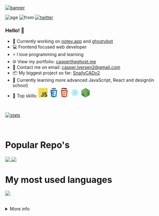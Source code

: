 [![banner](https://raw.githubusercontent.com/Dev-CasperTheGhost/Dev-CasperTheGhost/master/images/BannerImg.svg)](https://caspertheghost.me)

![age](https://img.shields.io/badge/Age-15-blue?style=for-the-badge) ![from](https://img.shields.io/badge/from-belgium-red?style=for-the-badge) [![twitter](https://img.shields.io/badge/-casper124578-1DA1F2?logo=Twitter&logoColor=white&link=https://twitter.com/casper124578&style=for-the-badge)](https://twitter.com/casper124578)

### Hello! 👋

- 💪 Currently working on [notey.app](https://github.com/Dev-CasperTheGhost/notey.app) and [ghostybot](https://github.com/Dev-CasperTheGhost/ghostybot)
- 💻 Frontend focused web developer
- ⚡ I love programming and learning
- 🌐 View my portfolio: [caspertheghost.me](https://caspertheghost.me/)
- 📧 Contact me on email: [casper.iversen2@gmail.com](mailto:casper.iversen2@gmail.com)
- 📦 My biggest project so far: [SnailyCADv2](https://github.com/Dev-CasperTheGhost/snaily-cadv2)
- 🏫 Currently learning more advanced JavaScript, React and design(in school)
- 🌱 Top skills:
  <code><img height="30" src="https://raw.githubusercontent.com/github/explore/80688e429a7d4ef2fca1e82350fe8e3517d3494d/topics/javascript/javascript.png"></code>
  <code><img height="30" src="https://raw.githubusercontent.com/github/explore/80688e429a7d4ef2fca1e82350fe8e3517d3494d/topics/css/css.png"></code>
  <code><img height="30" src="https://raw.githubusercontent.com/github/explore/5c058a388828bb5fde0bcafd4bc867b5bb3f26f3/topics/html/html.png"></code>
  <code><img height="30" src="https://raw.githubusercontent.com/github/explore/80688e429a7d4ef2fca1e82350fe8e3517d3494d/topics/react/react.png"></code>
  <code><img height="30" src="https://raw.githubusercontent.com/github/explore/80688e429a7d4ef2fca1e82350fe8e3517d3494d/topics/nodejs/nodejs.png"></code>

<br />

[![stats](https://github-readme-stats-nu-green.vercel.app/api/?username=dev-caspertheghost&show_owner=false&show_icons=true&title_color=ddd&text_color=bbb&bg_color=151515&hide_border=true&hide_rank=true&count_private=true&include_all_commits=true)](https://github.com/anuraghazra/github-readme-stats)

<br />

<h1>Popular Repo's</h1>
<a href="https://github.com/notey-app/notey.app">
  <img align="center" src="https://github-readme-stats-nu-green.vercel.app/api/pin?username=notey-app&repo=notey.app&title_color=ddd&icon_color=4c71f2&text_color=bbb&bg_color=151515" />
</a>

<a href="https://github.com/dev-caspertheghost/ghostybot">
  <img align="center" src="https://github-readme-stats-nu-green.vercel.app/api/pin?username=dev-caspertheghost&repo=ghostybot&title_color=ddd&icon_color=4c71f2&text_color=bbb&bg_color=151515" />
</a>

<br />

<h1>My most used languages</h1>
<img src="https://github-readme-stats-nu-green.vercel.app/api/top-langs/?username=dev-caspertheghost&layout=compact&theme=dark&hide=lua,dart&hide_title=true" />

<br />

##

<details align="left">
  <summary>More info</summary>

<details>
  
  
  <summary>Other apps</summary>

| name                      | link                                                                   |
| :------------------------ | :--------------------------------------------------------------------- |
| Windows terminal          | <https://github.com/microsoft/terminal>                                |
| Windows Powertoys    | <https://github.com/microsoft/powertoys> |
| Visual studio code     | <https://code.visualstudio.com>              |
| Figma         | <https://figma.com>    |
| Postman         | <https://postman.com>                                               |
| Discord        | <https://discord.com>                                           |
</details>


<details>
  <summary>Firefox Extensions</summary>

| name                      | link                                                                   |
| :------------------------ | :--------------------------------------------------------------------- |
| Styles (for gh dark mode) | <https://github.com/openstyles/stylus>                                 |
| Colorpick eyedroper       | <https://addons.mozilla.org/en-US/firefox/addon/colorpick-eyedropper/> |
| Decentraleyes             | <https://addons.mozilla.org/firefox/addon/decentraleyes/>              |
| Cookie AutoDelete         | <https://addons.mozilla.org/en-US/firefox/addon/cookie-autodelete/>    |
| DuckDuckGo                | <https://duckduckgo.com>                                               |
| Privacy Badger            | <https://privacybadger.org/>                                           |
| github-vscode-icons       | <https://github.com/dderevjanik/github-vscode-icons>                   |
| React Developer Tools     | <https://addons.mozilla.org/en-US/firefox/addon/react-devtools/>       |
| Redux DevTools            | <https://addons.mozilla.org/en-US/firefox/addon/reduxdevtools/>        |
</details>

<details>
  <summary>Visual studio code Extensions</summary>

| name                                          | link                                                                                         |
| :-------------------------------------------- | :------------------------------------------------------------------------------------------- |
| Auto rename tag                               | <https://marketplace.visualstudio.com/items?itemName=formulahendry.auto-rename-tag>          |
| better comments                               | <https://marketplace.visualstudio.com/items?itemName=aaron-bond.better-comments>             |
| Bracket par colorizer                         | <https://marketplace.visualstudio.com/items?itemName=CoenraadS.bracket-pair-colorizer>       |
| Code spell checker                            | <https://marketplace.visualstudio.com/items?itemName=streetsidesoftware.code-spell-checker>  |
| CSS Peek                                      | <https://marketplace.visualstudio.com/items?itemName=pranaygp.vscode-css-peek>               |
| Discord presence                              | <https://marketplace.visualstudio.com/items?itemName=icrawl.discord-vscode>                  |
| docker                                        | <https://marketplace.visualstudio.com/items?itemName=ms-azuretools.vscode-docker>            |
| Error Lens                                    | <https://marketplace.visualstudio.com/items?itemName=usernamehw.errorlens>                   |
| ES7 React/Redux/GraphQL/React-Native snippets | <https://marketplace.visualstudio.com/items?itemName=dsznajder.es7-react-js-snippets>        |
| ESLint                                        | <https://marketplace.visualstudio.com/items?itemName=dbaeumer.vscode-eslint>                 |
| GitHub theme                                  | <https://marketplace.visualstudio.com/items?itemName=GitHub.github-vscode-theme>             |
| GitHub pull requests and issues               | <https://marketplace.visualstudio.com/items?itemName=GitHub.vscode-pull-request-github>      |
| GitLens                                       | <https://marketplace.visualstudio.com/items?itemName=eamodio.gitlens>                        |
| IntelliSense for CSS classnames in HTML       | <https://marketplace.visualstudio.com/items?itemName=Zignd.html-css-class-completion>        |
| JavaScript ES6 code snippets                  | <https://marketplace.visualstudio.com/items?itemName=xabikos.JavaScriptSnippets>             |
| Live Server                                   | <https://marketplace.visualstudio.com/items?itemName=ritwickdey.LiveServer>                  |
| Markdown Preview Github Styling               | <https://marketplace.visualstudio.com/items?itemName=bierner.markdown-preview-github-styles> |
| Material Icon Theme                           | <https://marketplace.visualstudio.com/items?itemName=PKief.material-icon-theme>              |
| npm                                           | <https://marketplace.visualstudio.com/items?itemName=eg2.vscode-npm-script>                  |
| Prettier                                      | <https://marketplace.visualstudio.com/items?itemName=esbenp.prettier-vscode>                 |
| Remote - WSL                                  | <https://marketplace.visualstudio.com/items?itemName=ms-vscode-remote.remote-wsl>            |
| Rest Client                                   | <https://marketplace.visualstudio.com/items?itemName=humao.rest-client>                      |
| Simple React Snippets                         | <https://marketplace.visualstudio.com/items?itemName=burkeholland.simple-react-snippets>     |
| WakaTime                                      | <https://marketplace.visualstudio.com/items?itemName=WakaTime.vscode-wakatime>               |
</details>

</details>
